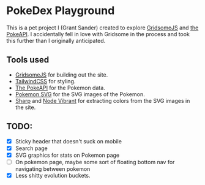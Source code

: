 # PokeDex Playground

This is a pet project I (Grant Sander) created to explore [GridsomeJS](https://gridsome.org/) and [the PokeAPI](https://github.com/PokeAPI/pokeapi). I accidentally fell in love with Gridsome in the process and took this further than I originally anticipated.

## Tools used

- [GridsomeJS](https://gridsome.org/) for building out the site.
- [TailwindCSS](https://tailwindcss.com/) for styling.
- [The PokeAPI](https://github.com/PokeAPI/pokeapi) for the Pokemon data.
- [Pokemon SVG](https://github.com/jnovack/pokemon-svg) for the SVG images of the Pokemon.
- [Sharp](https://github.com/lovell/sharp) and [Node Vibrant](https://github.com/akfish/node-vibrant/) for extracting colors from the SVG images in the site.

## TODO:

- [x] Sticky header that doesn't suck on mobile
- [x] Search page
- [x] SVG graphics for stats on Pokemon page
- [ ] On pokemon page, maybe some sort of floating bottom nav for navigating between pokemon
- [x] Less shitty evolution buckets.
